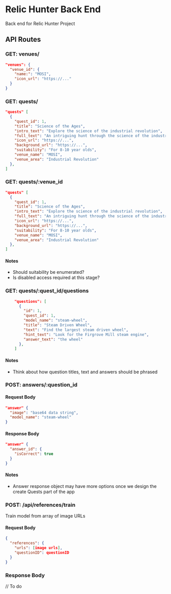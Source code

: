 # Relic Hunter Back End

Back end for Relic Hunter Project

## API Routes

### GET: venues/

```json
"venues": {
  "venue_id": {
    "name:": "MOSI",
    "icon_url": "https://..."
  }
}
```

### GET: quests/

```json
"quests" [
  {
    "quest_id": 1,
    "title": "Science of the Ages",
    "intro_text": "Explore the science of the industrial revolution",
    "full_text": "An intriguing hunt through the science of the industrial revolution and first computers",
    "icon_url": "https://...",
    "background_url": "https://...",
    "suitability": "For 8-10 year olds",
    "venue_name": "MOSI",
    "venue_area": "Industrial Revolution"
  },
]
```

### GET: quests/:venue_id

```json
"quests" [
  {
    "quest_id": 1,
    "title": "Science of the Ages",
    "intro_text": "Explore the science of the industrial revolution",
    "full_text": "An intriguing hunt through the science of the industrial revolution and first computers",
    "icon_url": "https://...",
    "background_url": "https://...",
    "suitability": "For 8-10 year olds",
    "venue_name": "MOSI",
    "venue_area": "Industrial Revolution"
  },
]
```

#### Notes

- Should suitability be enumerated?
- Is disabled access required at this stage?

### GET: quests/:quest_id/questions
```json
    "questions": [
      {
        "id": 1,
        "quest_id": 1,
        "model_name": "steam-wheel",
        "title": "Steam Driven Wheel",
        "text": "Find the largest steam driven wheel",
        "hint_text": "Look for the Firgrove Mill steam engine",
        "answer_text": "the wheel"
      },
    ]
```

#### Notes

- Think about how question titles, text and answers should be phrased

### POST: answers/:question_id

#### Request Body

```json
"answer" {
  "image": "base64 data string",
  "model_name": "steam-wheel"
}
```

#### Response Body

```json
"answer" {
  "answer_id": {
    "isCorrect": true
  }
}
```

#### Notes

- Answer response object may have more options once we design the create Quests part of the app

### POST: /api/references/train

Train model from array of image URLs

#### Request Body

```json
{
  "references": {
    "urls": [image urls],
    "questionID": questionID
  }
}
```

### Response Body

// To do